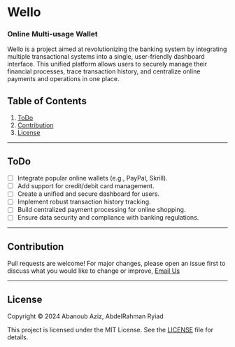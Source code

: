 # **Wello**  
### **Online Multi-usage Wallet**  

Wello is a project aimed at revolutionizing the banking system by integrating multiple transactional systems into a single, user-friendly dashboard interface. This unified platform allows users to securely manage their financial processes, trace transaction history, and centralize online payments and operations in one place.  


## **Table of Contents**  
1. [ToDo](#todo)  
2. [Contribution](#contribution)  
3. [License](#license)  

---

## **ToDo**  
- [ ] Integrate popular online wallets (e.g., PayPal, Skrill).  
- [ ] Add support for credit/debit card management.  
- [ ] Create a unified and secure dashboard for users.  
- [ ] Implement robust transaction history tracking.  
- [ ] Build centralized payment processing for online shopping.  
- [ ] Ensure data security and compliance with banking regulations.

---

## **Contribution**  
Pull requests are welcome! For major changes, please open an issue first to discuss what you would like to change or improve, [Email Us](mailto:abanoubsamy2341@gmail.com) 

---

## **License**  
Copyright © 2024 Abanoub Aziz, AbdelRahman Ryiad  

This project is licensed under the MIT License. See the [LICENSE](LICENSE) file for details.  
